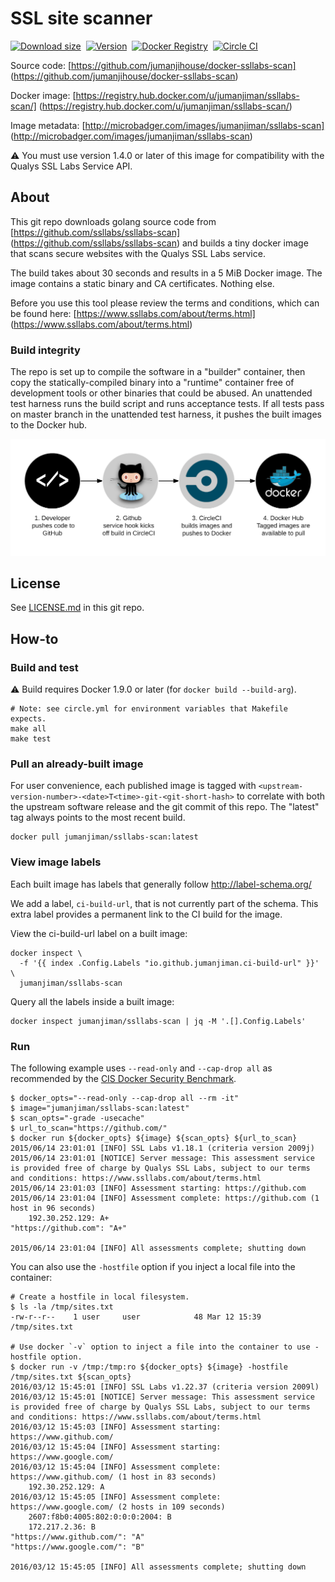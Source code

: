 SSL site scanner
================

[![Download size](https://images.microbadger.com/badges/image/jumanjiman/ssllabs-scan.svg)](http://microbadger.com/images/jumanjiman/ssllabs-scan "View on microbadger.com")&nbsp;
[![Version](https://images.microbadger.com/badges/version/jumanjiman/ssllabs-scan.svg)](http://microbadger.com/images/jumanjiman/ssllabs-scan "View on microbadger.com")&nbsp;
[![Docker Registry](https://img.shields.io/docker/pulls/jumanjiman/ssllabs-scan.svg)](https://registry.hub.docker.com/u/jumanjiman/ssllabs-scan "Go to Docker hub")&nbsp;
[![Circle CI](https://circleci.com/gh/jumanjihouse/docker-ssllabs-scan.png?circle-token=b75db48608f115c0cb9760708be3839b48d41f8e)](https://circleci.com/gh/jumanjihouse/docker-ssllabs-scan/tree/master 'View CI builds')

Source code: [https://github.com/jumanjihouse/docker-ssllabs-scan]
(https://github.com/jumanjihouse/docker-ssllabs-scan)

Docker image: [https://registry.hub.docker.com/u/jumanjiman/ssllabs-scan/]
(https://registry.hub.docker.com/u/jumanjiman/ssllabs-scan/)

Image metadata: [http://microbadger.com/images/jumanjiman/ssllabs-scan]
(http://microbadger.com/images/jumanjiman/ssllabs-scan)

:warning: You must use version 1.4.0 or later of this image
for compatibility with the Qualys SSL Labs Service API.


About
-----

This git repo downloads golang source code from
[https://github.com/ssllabs/ssllabs-scan]
(https://github.com/ssllabs/ssllabs-scan)
and builds a tiny docker image that scans secure websites
with the Qualys SSL Labs service.

The build takes about 30 seconds and results in a 5 MiB Docker image.
The image contains a static binary and CA certificates. Nothing else.

Before you use this tool please review the terms and conditions,
which can be found here:
[https://www.ssllabs.com/about/terms.html]
(https://www.ssllabs.com/about/terms.html)


### Build integrity

The repo is set up to compile the software in a "builder" container, then
copy the statically-compiled binary into a "runtime" container
free of development tools or other binaries that could be abused.
An unattended test harness runs the build script and runs acceptance tests.
If all tests pass on master branch in the unattended test harness,
it pushes the built images to the Docker hub.

![workflow](assets/docker_hub_workflow.png)


License
-------

See [LICENSE.md](https://github.com/jumanjiman/docker-ssllabs-scan/blob/master/LICENSE.md)
in this git repo.


How-to
------

### Build and test

:warning: Build requires Docker 1.9.0 or later (for `docker build --build-arg`).

    # Note: see circle.yml for environment variables that Makefile expects.
    make all
    make test


### Pull an already-built image

For user convenience, each published image is tagged with
`<upstream-version-number>-<date>T<time>-git-<git-short-hash>` to correlate
with both the upstream software release and the git commit
of this repo. The "latest" tag always points to the most
recent build.

    docker pull jumanjiman/ssllabs-scan:latest


### View image labels

Each built image has labels that generally follow http://label-schema.org/

We add a label, `ci-build-url`, that is not currently part of the schema.
This extra label provides a permanent link to the CI build for the image.

View the ci-build-url label on a built image:

    docker inspect \
      -f '{{ index .Config.Labels "io.github.jumanjiman.ci-build-url" }}' \
      jumanjiman/ssllabs-scan

Query all the labels inside a built image:

    docker inspect jumanjiman/ssllabs-scan | jq -M '.[].Config.Labels'


### Run

The following example uses `--read-only` and `--cap-drop all` as recommended by the
[CIS Docker Security Benchmark](https://benchmarks.cisecurity.org/tools2/docker/CIS_Docker_1.6_Benchmark_v1.0.0.pdf).

    $ docker_opts="--read-only --cap-drop all --rm -it"
    $ image="jumanjiman/ssllabs-scan:latest"
    $ scan_opts="-grade -usecache"
    $ url_to_scan="https://github.com/"
    $ docker run ${docker_opts} ${image} ${scan_opts} ${url_to_scan}
    2015/06/14 23:01:01 [INFO] SSL Labs v1.18.1 (criteria version 2009j)
    2015/06/14 23:01:01 [NOTICE] Server message: This assessment service is provided free of charge by Qualys SSL Labs, subject to our terms and conditions: https://www.ssllabs.com/about/terms.html
    2015/06/14 23:01:03 [INFO] Assessment starting: https://github.com
    2015/06/14 23:01:04 [INFO] Assessment complete: https://github.com (1 host in 96 seconds)
        192.30.252.129: A+
    "https://github.com": "A+"

    2015/06/14 23:01:04 [INFO] All assessments complete; shutting down


You can also use the `-hostfile` option if you inject a local
file into the container:

    # Create a hostfile in local filesystem.
    $ ls -la /tmp/sites.txt
    -rw-r--r--    1 user     user            48 Mar 12 15:39 /tmp/sites.txt

    # Use docker `-v` option to inject a file into the container to use -hostfile option.
    $ docker run -v /tmp:/tmp:ro ${docker_opts} ${image} -hostfile /tmp/sites.txt ${scan_opts}
    2016/03/12 15:45:01 [INFO] SSL Labs v1.22.37 (criteria version 2009l)
    2016/03/12 15:45:01 [NOTICE] Server message: This assessment service is provided free of charge by Qualys SSL Labs, subject to our terms and conditions: https://www.ssllabs.com/about/terms.html
    2016/03/12 15:45:03 [INFO] Assessment starting: https://www.github.com/
    2016/03/12 15:45:04 [INFO] Assessment starting: https://www.google.com/
    2016/03/12 15:45:04 [INFO] Assessment complete: https://www.github.com/ (1 host in 83 seconds)
        192.30.252.129: A
    2016/03/12 15:45:05 [INFO] Assessment complete: https://www.google.com/ (2 hosts in 109 seconds)
        2607:f8b0:4005:802:0:0:0:2004: B
        172.217.2.36: B
    "https://www.github.com/": "A"
    "https://www.google.com/": "B"

    2016/03/12 15:45:05 [INFO] All assessments complete; shutting down
